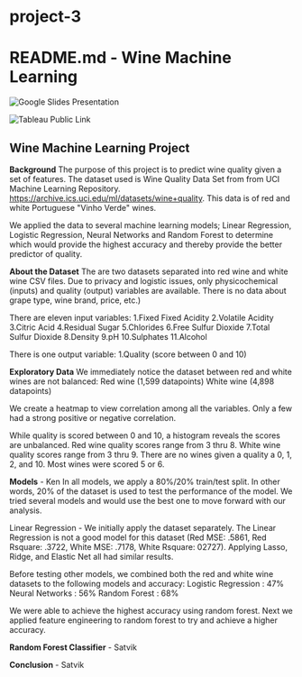 # project-3
# README.md - Wine Machine Learning

![Google Slides Presentation](https://docs.google.com/presentation/d/1N-f0Op63flI7O2gbPgGN0Pstkd7OkGQKAus4lXZFlB0/edit?usp=sharing)

![Tableau Public Link](https://public.tableau.com/profile/kenneth.tanaka#!/vizhome/Project3_15887384141130/Sheet1?publish=yes)


## Wine Machine Learning Project

**Background**
The purpose of this project is to predict wine quality given a set of features. The dataset used is Wine Quality Data Set  from from UCI Machine Learning Repository. https://archive.ics.uci.edu/ml/datasets/wine+quality. This data is of red and white Portuguese "Vinho Verde" wines.

We applied the data to several machine learning models; Linear Regression, Logistic Regression, Neural Networks and Random Forest to determine which would provide the highest accuracy and thereby provide the better predictor of quality.

**About the Dataset** 
The are two datasets separated into red wine and white wine CSV files. Due to privacy and logistic issues, only physicochemical (inputs) and quality (output) variables are available. There is no data about grape type, wine brand, price, etc.)

There are eleven input variables:
1.Fixed Fixed Acidity
2.Volatile Acidity
3.Citric Acid
4.Residual Sugar 
5.Chlorides 
6.Free Sulfur Dioxide 
7.Total Sulfur Dioxide
8.Density
9.pH
10.Sulphates
11.Alcohol

There is one output variable:
1.Quality (score between 0 and 10)

**Exploratory Data**
We immediately notice the dataset between red and white wines are not balanced:
    Red wine (1,599 datapoints)
    White wine (4,898 datapoints)

We create a heatmap to view correlation among all the variables. Only a few had a strong positive or negative correlation.

While quality is scored between 0 and 10, a histogram reveals the scores are unbalanced.
    Red wine quality scores range from 3 thru 8.
    White wine quality scores range from 3 thru 9.
There are no wines given a quality a 0, 1, 2, and 10. Most wines were scored 5 or 6.

**Models** - Ken
In all models, we apply a 80%/20% train/test split. In other words, 20% of the dataset is used to test the performance of the model. We tried several models and would use the best one to move forward with our analysis.

Linear Regression - We initially apply the dataset separately. The Linear Regression is not a good model for this dataset (Red MSE: .5861, Red Rsquare: .3722, White MSE: .7178, White Rsquare: 02727). Applying Lasso, Ridge, and Elastic Net all had similar results.

Before testing other models, we combined both the red and white wine datasets to the following models and accuracy:
Logistic Regression : 47%
Neural Networks : 56%
Random Forest : 68%

We were able to achieve the highest accuracy using random forest. Next we applied feature engineering to random forest to try and achieve a higher accuracy.





**Random Forest Classifier** - Satvik 



**Conclusion** - Satvik 